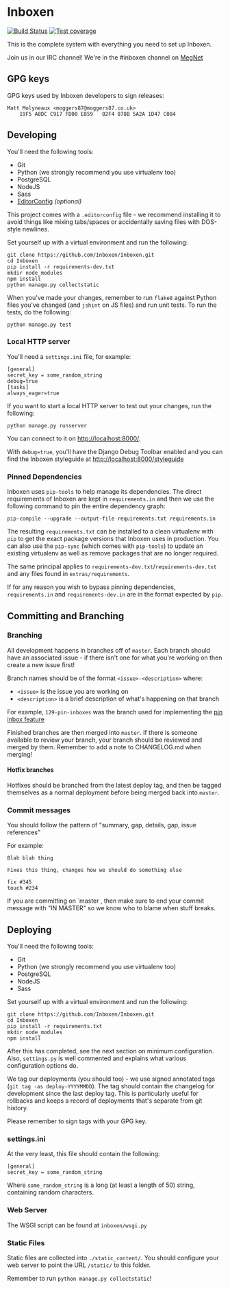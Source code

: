 Inboxen
=======

[![Build Status](https://travis-ci.org/Inboxen/Inboxen.svg?branch=master)](https://travis-ci.org/Inboxen/Inboxen)
[![Test coverage](http://codecov.io/github/Inboxen/Inboxen/coverage.svg?branch=master)](http://codecov.io/github/Inboxen/Inboxen?branch=master)

This is the complete system with everything you need to set up Inboxen.

Join us in our IRC channel! We're in the #inboxen channel on
[MegNet](https://www.megworld.co.uk/irc/)

GPG keys
--------

GPG keys used by Inboxen developers to sign releases:

```
Matt Molyneaux <moggers87@moggers87.co.uk>
    19F5 A8DC C917 FD00 E859   02F4 878B 5A2A 1D47 C084
```
Developing
----------

You'll need the following tools:

* Git
* Python (we strongly recommend you use virtualenv too)
* PostgreSQL
* NodeJS
* Sass
* [EditorConfig](http://editorconfig.org/) *(optional)*

This project comes with a `.editorconfig` file - we recommend installing it to
avoid things like mixing tabs/spaces or accidentally saving files with
DOS-style newlines.

Set yourself up with a virtual environment and run the following:

```
git clone https://github.com/Inboxen/Inboxen.git
cd Inboxen
pip install -r requirements-dev.txt
mkdir node_modules
npm install
python manage.py collectstatic
```

When you've made your changes, remember to run `flake8` against Python files
you've changed (and `jshint` on JS files) and run unit tests. To run the tests,
do the following:

```
python manage.py test
```

### Local HTTP server

You'll need a `settings.ini` file, for example:

```
[general]
secret_key = some_random_string
debug=true
[tasks]
always_eager=true
```

If you want to start a local HTTP server to test out your changes, run the following:

```
python manage.py runserver
```

You can connect to it on <http://localhost:8000/>.

With `debug=true`, you'll have the Django Debug Toolbar enabled and you can
find the Inboxen styleguide at <http://localhost:8000/styleguide>

### Pinned Dependencies

Inboxen uses `pip-tools` to help manage its dependencies. The direct
requirements of Inboxen are kept in `requirements.in` and then we use the
following command to pin the entire dependency graph:

```
pip-compile --upgrade --output-file requirements.txt requirements.in
```

The resulting `requirements.txt` can be installed to a clean virtualenv with
`pip` to get the exact package versions that Inboxen uses in production. You
can also use the `pip-sync` (which comes with `pip-tools`) to update an
existing virtualenv as well as remove packages that are no longer required.

The same principal applies to `requirements-dev.txt`/`requirements-dev.txt` and
any files found in `extras/requirements`.

If for any reason you wish to bypass pinning dependencies, `requirements.in`
and `requirements-dev.in` are in the format expected by `pip`.

Committing and Branching
------------------------

### Branching

All development happens in branches off of `master`. Each branch should have an
associated issue - if there isn't one for what you're working on then create a
new issue first!

Branch names should be of the format `<issue>-<description>` where:

* `<issue>` is the issue you are working on
* `<description>` is a brief description of what's happening on that branch

For example, `129-pin-inboxes` was the branch used for implementing the [pin
inbox feature](https://github.com/Inboxen/Inboxen/issues/129)

Finished branches are then merged into `master`. If there is someone available
to review your branch, your branch should be reviewed and merged by them.
Remember to add a note to CHANGELOG.md when merging!

#### Hotfix branches

Hotfixes should be branched from the latest deploy tag, and then be tagged
themselves as a normal deployment before being merged back into `master`.

### Commit messages

You should follow the pattern of "summary, gap, details, gap, issue references"

For example:

```
Blah blah thing

Fixes this thing, changes how we should do something else

fix #345
touch #234
```

If you are committing on `master , then make sure to end your commit message
with "IN MASTER" so we know who to blame when stuff breaks.

Deploying
---------

You'll need the following tools:

* Git
* Python (we strongly recommend you use virtualenv too)
* PostgreSQL
* NodeJS
* Sass

Set yourself up with a virtual environment and run the following:

```
git clone https://github.com/Inboxen/Inboxen.git
cd Inboxen
pip install -r requirements.txt
mkdir node_modules
npm install
```

After this has completed, see the next section on minimum configuration. Also,
`settings.py` is well commented and explains what various configuration options
do.

We tag our deployments (you should too) - we use signed annotated tags (`git
tag -as deploy-YYYYMMDD`). The tag should contain the changelog for development
since the last deploy tag. This is particularly useful for rollbacks and keeps
a record of deployments that's separate from git history.

Please remember to sign tags with your GPG key.

### settings.ini

At the very least, this file should contain the following:

```
[general]
secret_key = some_random_string
```

Where `some_random_string` is a long (at least a length of 50) string,
containing random characters.

### Web Server

The WSGI script can be found at `inboxen/wsgi.py`

### Static Files

Static files are collected into `./static_content/`. You should configure your
web server to point the URL `/static/` to this folder.

Remember to run `python manage.py collectstatic`!
